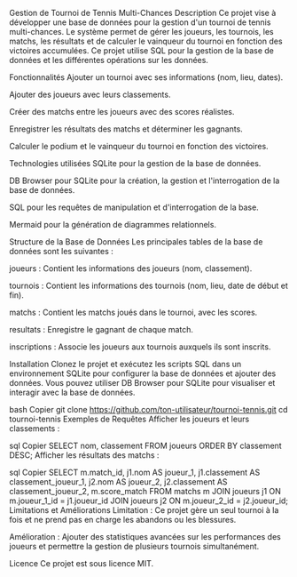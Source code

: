 Gestion de Tournoi de Tennis Multi-Chances
Description
Ce projet vise à développer une base de données pour la gestion d'un tournoi de tennis multi-chances. Le système permet de gérer les joueurs, les tournois, les matchs, les résultats et de calculer le vainqueur du tournoi en fonction des victoires accumulées. Ce projet utilise SQL pour la gestion de la base de données et les différentes opérations sur les données.

Fonctionnalités
Ajouter un tournoi avec ses informations (nom, lieu, dates).

Ajouter des joueurs avec leurs classements.

Créer des matchs entre les joueurs avec des scores réalistes.

Enregistrer les résultats des matchs et déterminer les gagnants.

Calculer le podium et le vainqueur du tournoi en fonction des victoires.

Technologies utilisées
SQLite pour la gestion de la base de données.

DB Browser pour SQLite pour la création, la gestion et l'interrogation de la base de données.

SQL pour les requêtes de manipulation et d'interrogation de la base.

Mermaid pour la génération de diagrammes relationnels.

Structure de la Base de Données
Les principales tables de la base de données sont les suivantes :

joueurs : Contient les informations des joueurs (nom, classement).

tournois : Contient les informations des tournois (nom, lieu, date de début et fin).

matchs : Contient les matchs joués dans le tournoi, avec les scores.

resultats : Enregistre le gagnant de chaque match.

inscriptions : Associe les joueurs aux tournois auxquels ils sont inscrits.

Installation
Clonez le projet et exécutez les scripts SQL dans un environnement SQLite pour configurer la base de données et ajouter des données. Vous pouvez utiliser DB Browser pour SQLite pour visualiser et interagir avec la base de données.

bash
Copier
git clone https://github.com/ton-utilisateur/tournoi-tennis.git
cd tournoi-tennis
Exemples de Requêtes
Afficher les joueurs et leurs classements :

sql
Copier
SELECT nom, classement FROM joueurs ORDER BY classement DESC;
Afficher les résultats des matchs :

sql
Copier
SELECT m.match_id, j1.nom AS joueur_1, j1.classement AS classement_joueur_1, j2.nom AS joueur_2, j2.classement AS classement_joueur_2, m.score_match
FROM matchs m
JOIN joueurs j1 ON m.joueur_1_id = j1.joueur_id
JOIN joueurs j2 ON m.joueur_2_id = j2.joueur_id;
Limitations et Améliorations
Limitation : Ce projet gère un seul tournoi à la fois et ne prend pas en charge les abandons ou les blessures.

Amélioration : Ajouter des statistiques avancées sur les performances des joueurs et permettre la gestion de plusieurs tournois simultanément.

Licence
Ce projet est sous licence MIT.

